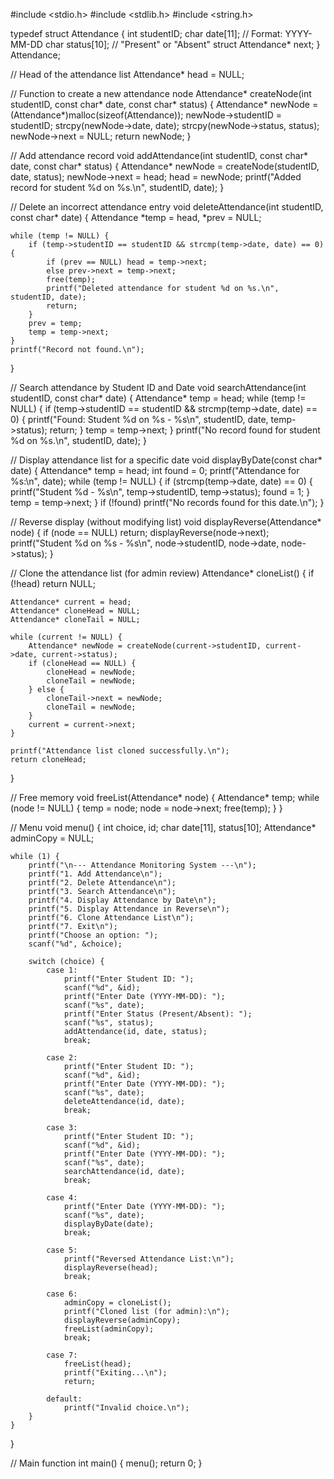 #include <stdio.h>
#include <stdlib.h>
#include <string.h>

typedef struct Attendance {
    int studentID;
    char date[11];   // Format: YYYY-MM-DD
    char status[10]; // "Present" or "Absent"
    struct Attendance* next;
} Attendance;

// Head of the attendance list
Attendance* head = NULL;

// Function to create a new attendance node
Attendance* createNode(int studentID, const char* date, const char* status) {
    Attendance* newNode = (Attendance*)malloc(sizeof(Attendance));
    newNode->studentID = studentID;
    strcpy(newNode->date, date);
    strcpy(newNode->status, status);
    newNode->next = NULL;
    return newNode;
}

// Add attendance record
void addAttendance(int studentID, const char* date, const char* status) {
    Attendance* newNode = createNode(studentID, date, status);
    newNode->next = head;
    head = newNode;
    printf("Added record for student %d on %s.\n", studentID, date);
}

// Delete an incorrect attendance entry
void deleteAttendance(int studentID, const char* date) {
    Attendance *temp = head, *prev = NULL;

    while (temp != NULL) {
        if (temp->studentID == studentID && strcmp(temp->date, date) == 0) {
            if (prev == NULL) head = temp->next;
            else prev->next = temp->next;
            free(temp);
            printf("Deleted attendance for student %d on %s.\n", studentID, date);
            return;
        }
        prev = temp;
        temp = temp->next;
    }
    printf("Record not found.\n");
}

// Search attendance by Student ID and Date
void searchAttendance(int studentID, const char* date) {
    Attendance* temp = head;
    while (temp != NULL) {
        if (temp->studentID == studentID && strcmp(temp->date, date) == 0) {
            printf("Found: Student %d on %s - %s\n", studentID, date, temp->status);
            return;
        }
        temp = temp->next;
    }
    printf("No record found for student %d on %s.\n", studentID, date);
}

// Display attendance list for a specific date
void displayByDate(const char* date) {
    Attendance* temp = head;
    int found = 0;
    printf("Attendance for %s:\n", date);
    while (temp != NULL) {
        if (strcmp(temp->date, date) == 0) {
            printf("Student %d - %s\n", temp->studentID, temp->status);
            found = 1;
        }
        temp = temp->next;
    }
    if (!found)
        printf("No records found for this date.\n");
}

// Reverse display (without modifying list)
void displayReverse(Attendance* node) {
    if (node == NULL) return;
    displayReverse(node->next);
    printf("Student %d on %s - %s\n", node->studentID, node->date, node->status);
}

// Clone the attendance list (for admin review)
Attendance* cloneList() {
    if (!head) return NULL;

    Attendance* current = head;
    Attendance* cloneHead = NULL;
    Attendance* cloneTail = NULL;

    while (current != NULL) {
        Attendance* newNode = createNode(current->studentID, current->date, current->status);
        if (cloneHead == NULL) {
            cloneHead = newNode;
            cloneTail = newNode;
        } else {
            cloneTail->next = newNode;
            cloneTail = newNode;
        }
        current = current->next;
    }

    printf("Attendance list cloned successfully.\n");
    return cloneHead;
}

// Free memory
void freeList(Attendance* node) {
    Attendance* temp;
    while (node != NULL) {
        temp = node;
        node = node->next;
        free(temp);
    }
}

// Menu
void menu() {
    int choice, id;
    char date[11], status[10];
    Attendance* adminCopy = NULL;

    while (1) {
        printf("\n--- Attendance Monitoring System ---\n");
        printf("1. Add Attendance\n");
        printf("2. Delete Attendance\n");
        printf("3. Search Attendance\n");
        printf("4. Display Attendance by Date\n");
        printf("5. Display Attendance in Reverse\n");
        printf("6. Clone Attendance List\n");
        printf("7. Exit\n");
        printf("Choose an option: ");
        scanf("%d", &choice);

        switch (choice) {
            case 1:
                printf("Enter Student ID: ");
                scanf("%d", &id);
                printf("Enter Date (YYYY-MM-DD): ");
                scanf("%s", date);
                printf("Enter Status (Present/Absent): ");
                scanf("%s", status);
                addAttendance(id, date, status);
                break;

            case 2:
                printf("Enter Student ID: ");
                scanf("%d", &id);
                printf("Enter Date (YYYY-MM-DD): ");
                scanf("%s", date);
                deleteAttendance(id, date);
                break;

            case 3:
                printf("Enter Student ID: ");
                scanf("%d", &id);
                printf("Enter Date (YYYY-MM-DD): ");
                scanf("%s", date);
                searchAttendance(id, date);
                break;

            case 4:
                printf("Enter Date (YYYY-MM-DD): ");
                scanf("%s", date);
                displayByDate(date);
                break;

            case 5:
                printf("Reversed Attendance List:\n");
                displayReverse(head);
                break;

            case 6:
                adminCopy = cloneList();
                printf("Cloned list (for admin):\n");
                displayReverse(adminCopy);
                freeList(adminCopy);
                break;

            case 7:
                freeList(head);
                printf("Exiting...\n");
                return;

            default:
                printf("Invalid choice.\n");
        }
    }
}

// Main function
int main() {
    menu();
    return 0;
}
